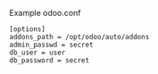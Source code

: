 Example odoo.conf

```
[options]
addons_path = /opt/odoo/auto/addons
admin_passwd = secret
db_user = user
db_password = secret
```
